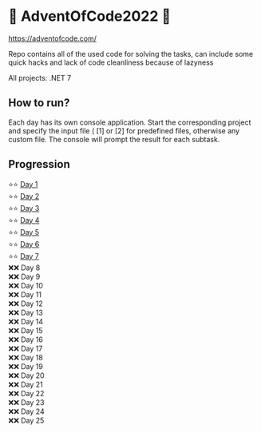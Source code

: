 # 🎄 AdventOfCode2022 🎄
https://adventofcode.com/

Repo contains all of the used code for solving the tasks, can include some quick hacks and lack of code cleanliness because of lazyness

All projects: .NET 7

## How to run?
Each day has its own console application. Start the corresponding project and specify the input file ( [1] or [2] for predefined files, 
otherwise any custom file. The console will prompt the result for each subtask. 

## Progression
:star::star: [Day  1](/AdventOfCode2022/Day01) \
:star::star: [Day  2](/AdventOfCode2022/Day02) \
:star::star: [Day  3](/AdventOfCode2022/Day03) \
:star::star: [Day  4](/AdventOfCode2022/Day04) \
:star::star: [Day  5](/AdventOfCode2022/Day05) \
:star::star: [Day  6](/AdventOfCode2022/Day06) \
:star::star: [Day  7](/AdventOfCode2022/Day07) \
:x::x: Day  8 \
:x::x: Day  9 \
:x::x: Day 10 \
:x::x: Day 11 \
:x::x: Day 12 \
:x::x: Day 13 \
:x::x: Day 14 \
:x::x: Day 15 \
:x::x: Day 16 \
:x::x: Day 17 \
:x::x: Day 18 \
:x::x: Day 19 \
:x::x: Day 20 \
:x::x: Day 21 \
:x::x: Day 22 \
:x::x: Day 23 \
:x::x: Day 24 \
:x::x: Day 25
